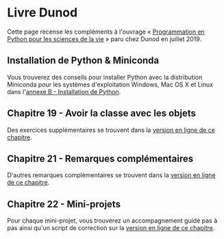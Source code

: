 # Livre Dunod

Cette page recense les compléments à l'ouvrage « [Programmation en Python pour les sciences de la vie](https://www.dunod.com/sciences-techniques/programmation-en-python-pour-sciences-vie) » paru chez Dunod en juillet 2019.


## Installation de Python & Miniconda

Vous trouverez des conseils pour installer Python avec la distribution Miniconda pour les systèmes d'exploitation Windows, Mac OS X et Linux dans l'[annexe B - Installation de Python](https://python.sdv.univ-paris-diderot.fr/annexe_install_python/).


## Chapitre 19 - Avoir la classe avec les objets

Des exercices supplémentaires se trouvent dans la [version en ligne de ce chapitre](https://python.sdv.univ-paris-diderot.fr/19_avoir_la_classe_avec_les_objets/).


## Chapitre 21 - Remarques complémentaires 

D'autres remarques complémentaires se trouvent dans la [version en ligne de ce chapitre](https://python.sdv.univ-paris-diderot.fr/21_remarques_complementaires/).


## Chapitre 22 - Mini-projets

Pour chaque mini-projet, vous trouverez un accompagnement guidé pas à pas ainsi qu'un script de correction sur la [version en ligne de ce chapitre](https://python.sdv.univ-paris-diderot.fr/22_mini_projets/).

